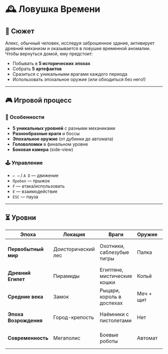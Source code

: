 # 🕰️ Ловушка Времени 

## 🌌 Сюжет  
Алекс, обычный человек, исследуя заброшенное здание, активирует древний механизм и оказывается в ловушке временной аномалии. Чтобы вернуться домой, ему предстоит:  
- Побывать в **5 исторических эпохах**  
- Собрать **5 артефактов**  
- Сразиться с уникальными врагами каждого периода  
- Использовать эпохальное оружие (или обходиться без него!)  

---

## 🎮 Игровой процесс  

### 🔸 Особенности  
- **5 уникальных уровней** с разными механиками  
- **Разнообразные враги** и боссы  
- **Эпохальное оружие** (от дубинки до автомата)  
- **Головоломки** в финальном уровне  
- **Боковая камера** (side-view)  

### 🕹️ Управление  
- `← →` / `A D` — движение  
- `Пробел` — прыжок  
- `F` — атака/использовать  
- `E` — взаимодействие  
- `ESC` — пауза  

---

## ⏳ Уровни  

| Эпоха              | Локация               | Враги                          | Оружие         | Задача                          |
|--------------------|-----------------------|--------------------------------|----------------|---------------------------------|
| **Первобытный мир** | Доисторический лес    | Охотники, саблезубые тигры     | Палка          | Добраться до священного места   |
| **Древний Египет**  | Пирамиды              | Египтяне, мистические кошки    | Копьё          | Найти ключ у жреца              |
| **Средние века**    | Замок                 | Рыцари, король в доспехах      | Меч + щит      | Победить короля                 |
| **Эпоха Возрождения**| Город-крепость       | Наёмники с пистолетами         | Нет            | Скрытно украсть артефакт        |
| **Современность**   | Мегаполис            | Боевые роботы                  | Автомат        | Решить головоломку с чипом      |

